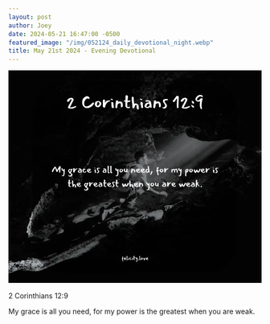 ```yaml
---
layout: post
author: Joey
date: 2024-05-21 16:47:00 -0500
featured_image: "/img/052124_daily_devotional_night.webp"
title: May 21st 2024 - Evening Devotional
---
```


[![May 21st 2024 - Evening Devotional](/img/052124_daily_devotional_night.webp)](/img/052124_daily_devotional_night.webp)

2 Corinthians 12:9

My grace is all you need, for my power is the greatest when you are weak.